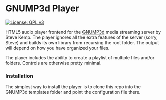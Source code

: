 # GNUMP3d Player

[![License: GPL v3](https://img.shields.io/badge/License-GPL%20v3-blue.svg)](./LICENSE)

HTML5 audio player frontend for the  [GNUMP3d](https://www.gnu.org/software/gnump3d/) media streaming server by Steve Kemp. The player ignores all the extra features of the server (sorry, Steve) and builds its own library from recursing the root folder. The output will depend on how you have organized your files.

The player includes the ability to create a playlist of multiple files and/or folders. Controls are otherwise pretty minimal.


### Installation ###

The simplest way to install the player is to clone this repo into the GNUMP3d templates folder and point the configuration file there.
